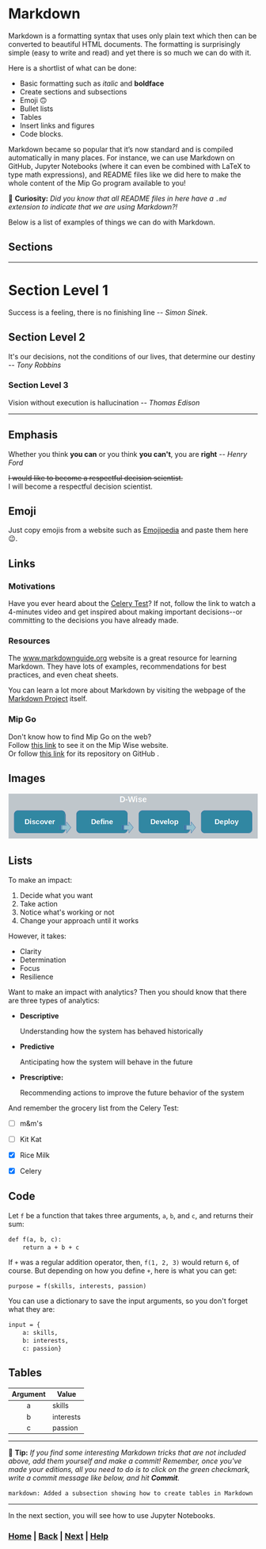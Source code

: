 # Markdown

Markdown is a formatting syntax that uses only plain text which then can be 
converted to beautiful HTML documents. The formatting is surprisingly 
simple (easy to write and read) and yet there is so much we can do with it. 

Here is a shortlist of what can be done: 
- Basic formatting such as _italic_ and **boldface**
- Create sections and subsections
- Emoji 🙃
- Bullet lists
- Tables
- Insert links and figures
- Code blocks.

Markdown became so popular that it’s now standard and is compiled automatically
in many places. For instance, we can use Markdown on GitHub, Jupyter Notebooks 
(where it can even be combined with LaTeX to type math expressions), 
and README files like we did here to make 
the whole content of the Mip Go program available to you!

🤔 **Curiosity:** *Did you know that all README files in here have a `.md`
extension to indicate that we are using Markdown?!* 

Below is a list of examples of things we can do with Markdown.

## Sections ##

---------------------------------------------------------
# Section Level 1
Success is a feeling, there is no finishing line -- *Simon Sinek*.

## Section Level 2
It's our decisions, not the conditions of our lives, that determine our destiny -- *Tony Robbins*

### Section Level 3
Vision without execution is hallucination -- *Thomas Edison*

---------------------------------------------------------


## Emphasis ##
Whether you think **you can** or you think **you can't**, you are **right** -- *Henry Ford*

~~I would like to become a respectful decision scientist.~~  
I will become a respectful decision scientist.


## Emoji ##
Just copy emojis from a website such as [Emojipedia](https://emojipedia.org/)
and paste them here 😉.


## Links ##

### Motivations
Have you ever heard about the [Celery Test](https://www.youtube.com/watch?v=k_8gZnpKuLI)? 
If not, follow the link to watch a 4-minutes video and get inspired about 
making important decisions--or committing to the decisions you have already 
made.

### Resources
The www.markdownguide.org website is a great resource for learning Markdown.
They have lots of examples, recommendations for best practices, and even 
cheat sheets.

You can learn a lot more about Markdown by visiting the webpage of the 
[Markdown Project](https://daringfireball.net/projects/markdown/) itself.

### Mip Go
Don't know how to find Mip Go on the web?  
Follow [this link][mip_go] to see it on the Mip Wise website.  
Or follow [this link][mip_way_github] for its repository on GitHub .

[mip_way_github]: https://github.com/mipwise/mip_way
[mip_go]: https://mipwise.com/mip_way


## Images ##

![D-Wise](dwise.png)


## Lists ##
To make an impact:
1. Decide what you want
3. Take action
4. Notice what's working or not
5. Change your approach until it works

However, it takes:
* Clarity
* Determination
* Focus
* Resilience

Want to make an impact with analytics? Then you should know that there are 
three types of analytics:
- **Descriptive** 

    Understanding how the system has behaved historically

- **Predictive**

    Anticipating how the system will behave in the future

- **Prescriptive:** 

    Recommending actions to improve the future behavior of the system

And remember the grocery list from the Celery Test:
- [ ] m&m's
- [ ] Kit Kat
- [X] Rice Milk
- [X] Celery


## Code ##
Let `f` be a function that takes three arguments, `a`, `b`, and `c`, and returns their sum:

    def f(a, b, c):
        return a + b + c

If `+` was a regular addition operator, then, `f(1, 2, 3)` would return `6`,
of course. But depending on how you define `+`, here is what you can get:

    purpose = f(skills, interests, passion)

You can use a dictionary to save the input arguments, so you don't forget 
what they are:
```
input = {
    a: skills,
    b: interests,
    c: passion}
```

## Tables ##

| **Argument** | **Value** |
|:------------:|-----------|
|      a       | skills    |
|      b       | interests |
|      c       | passion   |

---------------------------------------------------------

📝 **Tip:** 
*If you find some interesting Markdown tricks that are not included above, 
add them yourself and make a commit! Remember, once you've made your editions,
all you need to do is to click on the green checkmark, write a commit message 
like below, and hit **Commit**.*
```text
markdown: Added a subsection showing how to create tables in Markdown 
```

------------------------------------------------------------------------------
In the next section, you will see how to use Jupyter Notebooks.
 
### [Home][home] | [Back][back] | [Next][next] | [Help][help]

[home]: ../README.md
[back]: ../README.md
[next]: ../2_jupyter_notebook/README.md
[help]: ../../0_help/README.md